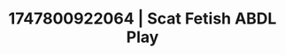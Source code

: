 ---
categories:
- Passionate kisses
- Wet lips
- Simple sex
- Heat of the moment
- Public sex
image: /assets/images/1747800922064.jpeg
layout: post
seo:
  description: Featured content with exclusive ABDL Play, Scat Fetish. HD images available.
  keywords: ABDL Play, Scat Fetish
  og_image: /assets/images/1747800922064.jpeg
  schema_type: VisualArtwork
tags:
- ABDL Play
- Scat Fetish
- '#1747800922064'
title: 1747800922064 | Scat Fetish ABDL Play
---